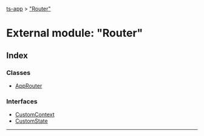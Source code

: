 [ts-app](../README.md) > ["Router"](../modules/_router_.md)

# External module: "Router"

## Index

### Classes

* [AppRouter](../classes/_router_.approuter.md)

### Interfaces

* [CustomContext](../interfaces/_router_.customcontext.md)
* [CustomState](../interfaces/_router_.customstate.md)

---

